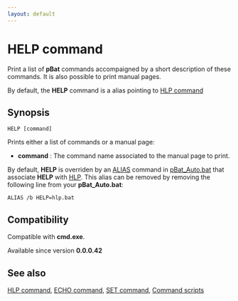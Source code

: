 ```yaml
---
layout: default
---
```

# HELP command #

Print a list of **pBat** commands accompaigned by a short description of these 
commands. It is also possible to print manual pages.

By default, the **HELP** command is a alias pointing to [HLP command](hlp)

## Synopsis ##

    HELP [command]

Prints either a list of commands or a manual page:

* **command** : The command name associated to the manual page to print.

By default, **HELP** is overriden by an [ALIAS](alias) command in 
[pBat\_Auto.bat](pbat\_auto) that associate **HELP** with [HLP](hlp). This 
alias can be removed by removing the following line from your 
**pBat\_Auto.bat**:

    ALIAS /b HELP=hlp.bat

## Compatibility ##

Compatible with **cmd.exe**.

Available since version **0.0.0.42**

## See also ##

[HLP command](hlp), [ECHO command](echo), [SET command](set), [Command 
scripts](scripts) 

